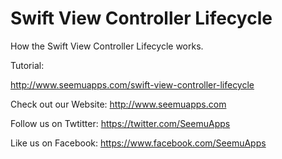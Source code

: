 Swift View Controller Lifecycle
==============================

How the Swift View Controller Lifecycle works.

Tutorial:

http://www.seemuapps.com/swift-view-controller-lifecycle

Check out our Website: http://www.seemuapps.com

Follow us on Twtitter: https://twitter.com/SeemuApps

Like us on Facebook: https://www.facebook.com/SeemuApps
